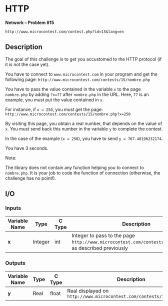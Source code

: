 # HTTP

**Network – Problem #15**

`http://www.microcontest.com/contest.php?id=15&lang=en`


## Description

The goal of this challenge is to get you accustomed to the HTTP protocol (if it
is not the case yet).

You have to connect to `www.microcontest.com` in your program and get the
following page: `http://www.microcontest.com/contests/15/nombre.php`

You have to pass the value contained in the variable `x` to the page
`nombre.php` by adding `?x=77` after `nombre.php` in the URL. Here, `77` is an
example, you must put the value contained in `x`.

For instance, if `x = 250`, you must get the page:
`http://www.microcontest.com/contests/15/nombre.php?x=250`

By visiting this page, you obtain a real number, that depends on the value of
`x`. You must send back this number in the variable `y` to complete the contest.

In the case of the example (`x = 250`), you have to send `y = 767.48196232174`.

You have 3 seconds.

Note:

The library does not contain any function helping you to connect to
`nombre.php`. It is your job to code the function of connection (otherwise, the
challenge has no point!).


## I/O

### Inputs

| Variable Name | Type    | C Type | Description                                                                                               |
| ------------- | ------- | ------ | --------------------------------------------------------------------------------------------------------- |
| **x**         | Integer | int    | Integer to pass to the page `http://www.microcontest.com/contests/15/nombre.php`, as described previously |

### Outputs

| Variable Name | Type | C Type | Description                                                            |
| ------------- | ---- | ------ | ---------------------------------------------------------------------- |
| **y**         | Real | float  | Real displayed on `http://www.microcontest.com/contests/15/nombre.php` |
